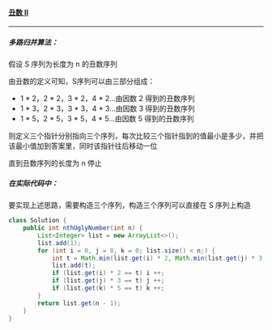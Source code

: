 #### <a href="https://leetcode.cn/problems/ugly-number-ii/">丑数 II</a>

-----------------

##### 多路归并算法：

假设 S 序列为长度为 n 的丑数序列

由丑数的定义可知，S序列可以由三部分组成：

- 1 * 2，2 * 2，3 * 2，4 * 2...由因数 2 得到的丑数序列
- 1 * 3，2 * 3，3 * 3，4 * 3...由因数 3 得到的丑数序列
- 1 * 5，2 * 5，3 * 5，4 * 5...由因数 5 得到的丑数序列

则定义三个指针分别指向三个序列，每次比较三个指针指到的值最小是多少，并把该最小值加到答案里，同时该指针往后移动一位

直到丑数序列的长度为 n 停止

##### 在实际代码中：

要实现上述思路，需要构造三个序列，构造三个序列可以直接在 S 序列上构造

```java
class Solution {
    public int nthUglyNumber(int n) {
        List<Integer> list = new ArrayList<>();
        list.add(1);
        for (int i = 0, j = 0, k = 0; list.size() < n;) {
            int t = Math.min(list.get(i) * 2, Math.min(list.get(j) * 3, list.get(k) * 5));
            list.add(t);
            if (list.get(i) * 2 == t) i ++;
            if (list.get(j) * 3 == t) j ++;
            if (list.get(k) * 5 == t) k ++;
        }
        return list.get(n - 1);
    }
}
```

